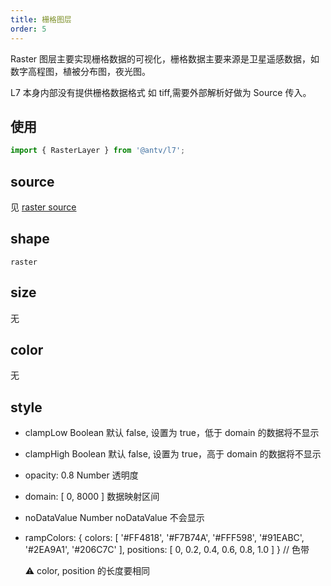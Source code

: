 ```yaml
---
title: 栅格图层
order: 5
---
```


Raster 图层主要实现栅格数据的可视化，栅格数据主要来源是卫星遥感数据，如数字高程图，植被分布图，夜光图。

L7 本身内部没有提供栅格数据格式 如 tiff,需要外部解析好做为 Source 传入。

## 使用

```javascript
import { RasterLayer } from '@antv/l7';
```

## source

见 [raster source](../source/raster)

## shape

`raster`

## size

无

## color

无

## style

- clampLow Boolean 默认 false, 设置为 true，低于 domain 的数据将不显示
- clampHigh Boolean 默认 false, 设置为 true，高于 domain 的数据将不显示
- opacity: 0.8 Number 透明度
- domain: [ 0, 8000 ] 数据映射区间
- noDataValue Number noDataValue 不会显示
- rampColors: {
  colors: [ '#FF4818', '#F7B74A', '#FFF598', '#91EABC', '#2EA9A1', '#206C7C' ],
  positions: [ 0, 0.2, 0.4, 0.6, 0.8, 1.0 ]
  } // 色带

  ⚠️  color, position 的长度要相同
